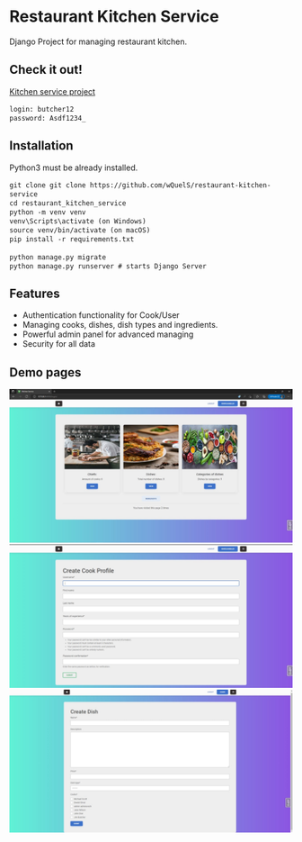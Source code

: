 # Restaurant Kitchen Service

Django Project for managing restaurant kitchen. 

## Check it out!

[Kitchen service project](https://restaurant-kitchen-service-rlyr.onrender.com/)

```
login: butcher12
password: Asdf1234_
```

## Installation

Python3 must be already installed.

```shell
git clone git clone https://github.com/wQuelS/restaurant-kitchen-service
cd restaurant_kitchen_service
python -m venv venv
venv\Scripts\activate (on Windows)
source venv/bin/activate (on macOS)
pip install -r requirements.txt

python manage.py migrate
python manage.py runserver # starts Django Server
```

## Features


* Authentication functionality for Cook/User
* Managing cooks, dishes, dish types and ingredients.
* Powerful admin panel for advanced managing
* Security for all data


## Demo pages

![Demo Interface](demo.jpg)
![Demo Interface](demo1.jpg)
![Demo Interface](demo2.jpg)
